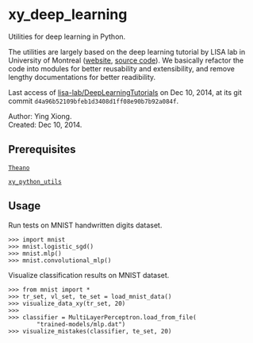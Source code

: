 xy_deep_learning
================

Utilities for deep learning in Python.

The utilities are largely based on the deep learning tutorial by LISA lab in
University of Montreal ([website](http://deeplearning.net/tutorial/), [source
code](https://github.com/lisa-lab/deeplearningtutorials)). We basically refactor
the code into modules for better reusability and extensibility, and remove
lengthy documentations for better readibility.

Last access of
[lisa-lab/DeepLearningTutorials](https://github.com/lisa-lab/deeplearningtutorials)
on Dec 10, 2014, at its git commit `d4a96b52109bfeb1d3408d1ff08e90b7b92a084f`.

Author: Ying Xiong.  
Created: Dec 10, 2014.

Prerequisites
-------------

[`Theano`](http://deeplearning.net/software/theano/)

[`xy_python_utils`](https://github.com/yxiong/xy_python_utils)

Usage
-----

Run tests on MNIST handwritten digits dataset.

    >>> import mnist
    >>> mnist.logistic_sgd()
    >>> mnist.mlp()
    >>> mnist.convolutional_mlp()


Visualize classification results on MNIST dataset.

    >>> from mnist import *
    >>> tr_set, vl_set, te_set = load_mnist_data()
    >>> visualize_data_xy(tr_set, 20)
    >>>
    >>> classifier = MultiLayerPerceptron.load_from_file(
            "trained-models/mlp.dat")
    >>> visualize_mistakes(classifier, te_set, 20)
